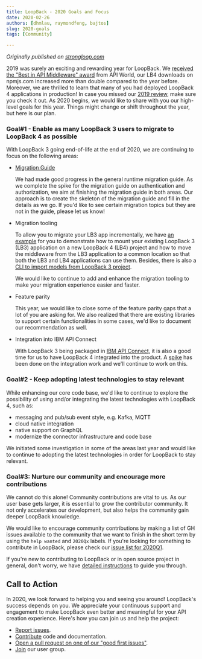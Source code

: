 ```yaml
---
title: LoopBack - 2020 Goals and Focus
date: 2020-02-26
authors: [dhmlau, raymondfeng, bajtos]
slug: 2020-goals
tags: [Community]

---
```


_Originally published on [strongloop.com](https://strongloop.com)_

2019 was surely an exciting and rewarding year for LoopBack. We [received the "Best in API Middleware" award](https://strongloop.com/strongblog/loopback-2019-api-award-api-middleware/) from API World, our LB4 downloads on npmjs.com increased more than double compared to the year before. Moreover, we are thrilled to learn that many of you had deployed LoopBack 4 applications in production! In case you missed our [2019 review](https://strongloop.com/strongblog/loopback-2019-review/), make sure you check it out. As 2020 begins, we would like to share with you our high-level goals for this year. Things might change or shift throughout the year, but here is our plan.

<!--truncate-->

### Goal#1 - Enable as many LoopBack 3 users to migrate to LoopBack 4 as possible

With LoopBack 3 going end-of-life at the end of 2020, we are continuing to focus on the following areas: 

- [Migration Guide](https://loopback.io/doc/en/lb4/migration-overview.html)

    We had made good progress in the general runtime migration guide. As we complete the spike for the migration guide on authentication and authorization, we aim at finishing the migration guide in both areas. Our approach is to create the skeleton of the migration guide and fill in the details as we go. If you'd like to see certain migration topics but they are not in the guide, please let us know!

- Migration tooling

    To allow you to migrate your LB3 app incrementally, we have [an example](https://github.com/strongloop/loopback-next/tree/master/examples/lb3-application) for you to demonstrate how to mount your existing LoopBack 3 (LB3) application on a new LoopBack 4 (LB4) project and how to move the middleware from the LB3 application to a common location so that both the LB3 and LB4 applications can use them. Besides, there is also a [CLI to import models from LoopBack 3 project](https://loopback.io/doc/en/lb4/Importing-LB3-models.html). 

    We would like to continue to add and enhance the migration tooling to make your migration experience easier and faster. 

- Feature parity

  This year, we would like to close some of the feature parity gaps that a lot of you are asking for. We also realized that there are existing libraries to support certain functionalities in some cases, we'd like to document our recommendation as well.

- Integration into IBM API Connect 

  With LoopBack 3 being packaged in [IBM API Connect](https://www.ibm.com/cloud/api-connect), it is also a good time for us to have LoopBack 4 integrated into the product. A [spike](https://github.com/strongloop/loopback-next/issues/4115) has been done on the integration work and we'll continue to work on this.


### Goal#2 - Keep adopting latest technologies to stay relevant

While enhancing our core code base, we'd like to continue to explore the possibility of using and/or integrating the latest technologies with LoopBack 4, such as:
  - messaging and pub/sub event style, e.g. Kafka, MQTT
  - cloud native integration
  - native support on GraphQL
  - modernize the connector infrastructure and code base

We initiated some investigation in some of the areas last year and would like to continue to adopting the latest technologies in order for LoopBack to stay relevant. 


### Goal#3: Nurture our community and encourage more contributions

We cannot do this alone! Community contributions are vital to us. As our user base gets larger, it is essential to grow the contributor community. It not only accelerates our development, but also helps the community gain deeper LoopBack knowledge.

We would like to encourage community contributions by making a list of GH issues available to the community that we want to finish in the short term by using the `help wanted` and `2020Qx` labels. If you're looking for something to contribute in LoopBack, please check our [issue list for 2020Q1](https://github.com/strongloop/loopback-next/issues?utf8=%E2%9C%93&q=is%3Aissue+is%3Aopen+label%3A%22help+wanted%22+%222020Q1%22). 

If you're new to contributing to LoopBack or in open source project in general, don't worry, we have [detailed instructions](https://loopback.io/doc/en/lb4/code-contrib-lb4.html) to guide you through. 

## Call to Action

In 2020, we look forward to helping you and seeing you around! LoopBack's success depends on you. We appreciate your continuous support and engagement to make LoopBack even better and meaningful for your API creation experience. Here's how you can join us and help the project:

- [Report issues](https://github.com/strongloop/loopback-next/issues).
- [Contribute](https://github.com/strongloop/loopback-next/blob/master/docs/CONTRIBUTING.md) code and documentation.
- [Open a pull request on one of our "good first issues"](https://github.com/strongloop/loopback-next/labels/good%20first%20issue).
- [Join](https://github.com/strongloop/loopback-next/issues/110) our user group.
